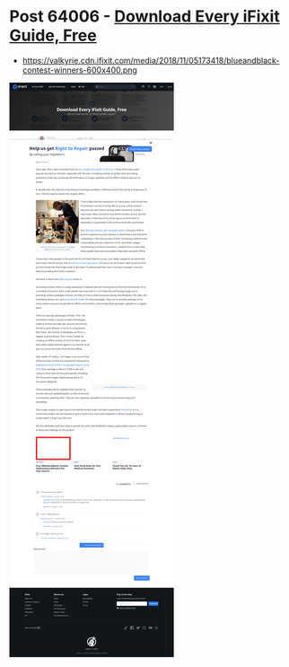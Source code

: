# Post 64006 - [Download Every iFixit Guide, Free](https://www.ifixit.com/News/64006/download-every-ifixit-guide-for-free)

- https://valkyrie.cdn.ifixit.com/media/2018/11/05173418/blueandblack-contest-winners-600x400.png

![screencap](screenshots/aef888b8-56a6-43e8-aa6f-e3f956c2cff8.png)
